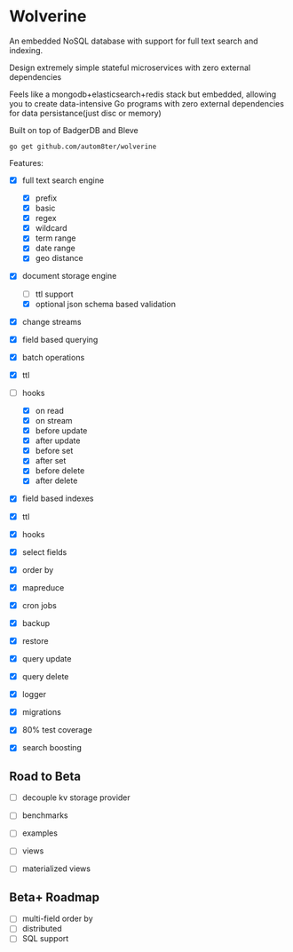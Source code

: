 # Wolverine

An embedded NoSQL database with support for full text search and indexing.

Design extremely simple stateful microservices with zero external dependencies

Feels like a mongodb+elasticsearch+redis stack but embedded, allowing you to create data-intensive Go programs with zero
external dependencies for data persistance(just disc or memory)

Built on top of BadgerDB and Bleve

    go get github.com/autom8ter/wolverine

Features:

- [x] full text search engine
    - [x] prefix
    - [x] basic
    - [x] regex
    - [x] wildcard
    - [x] term range
    - [x] date range
    - [x] geo distance

- [x] document storage engine
    - [ ] ttl support
    - [x] optional json schema based validation
- [x] change streams
- [x] field based querying
- [x] batch operations
- [x] ttl
- [ ] hooks
    - [x] on read
    - [x] on stream
    - [x] before update
    - [x] after update
    - [x] before set
    - [x] after set
    - [x] before delete
    - [x] after delete
- [x] field based indexes
- [x] ttl
- [x] hooks
- [x] select fields
- [x] order by
- [x] mapreduce
- [x] cron jobs
- [x] backup
- [x] restore
- [x] query update
- [x] query delete
- [x] logger
- [x] migrations
- [x] 80% test coverage
- [x] search boosting


## Road to Beta

- [ ] decouple kv storage provider
- [ ] benchmarks
- [ ] examples
- [ ] views
- [ ] materialized views


## Beta+ Roadmap

- [ ] multi-field order by
- [ ] distributed
- [ ] SQL support